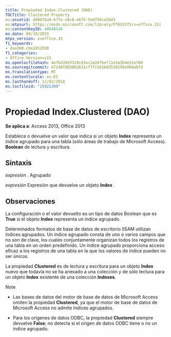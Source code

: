 ```yaml
---
title: Propiedad Index.Clustered (DAO)
TOCTitle: Clustered Property
ms:assetid: dd0876a9-b7fe-c8c8-e675-5ed758ce5bd3
ms:mtpsurl: https://msdn.microsoft.com/library/Ff835375(v=office.15)
ms:contentKeyID: 48548149
ms.date: 09/18/2015
mtps_version: v=office.15
f1_keywords:
- dao360.chm1052930
f1_categories:
- Office.Version=v15
ms.openlocfilehash: 4e7bd39d3329c83ec2a26fbef11e3a3b4e51e760
ms.sourcegitcommit: d7248f803002b31cf7fc561b03530199a9b0a8fd
ms.translationtype: MT
ms.contentlocale: es-ES
ms.lasthandoff: 11/02/2018
ms.locfileid: "25921309"
---
```

# <a name="indexclustered-property-dao"></a>Propiedad Index.Clustered (DAO)


**Se aplica a**: Access 2013, Office 2013

Establece o devuelve un valor que indica si un objeto **Index** representa un índice agrupado para una tabla (sólo áreas de trabajo de Microsoft Access). **Boolean** de lectura y escritura.

## <a name="syntax"></a>Sintaxis

*expresión* . Agrupado

*expresión* Expresión que devuelve un objeto **Index** .

## <a name="remarks"></a>Observaciones

La configuración o el valor devuelto es un tipo de datos Boolean que es **True** si el objeto **Index** representa un índice agrupado.

Determinados formatos de base de datos de escritorio IISAM utilizan índices agrupados. Un índice agrupado consta de uno o varios campos que no son de clave, los cuales conjuntamente organizan todos los registros de una tabla en un orden predefinido. Un índice agrupado proporciona acceso eficaz a los registros de una tabla en la que los valores de índice pueden no ser únicos.

La propiedad **Clustered** es de lectura y escritura para un objeto **Index** nuevo que todavía no se ha anexado a una colección y de sólo lectura para un objeto **Index** existente de una colección **Indexes**.


> [!NOTE]
> <UL>
> <LI>
> <P>Las bases de datos del motor de base de datos de Microsoft Access omiten la propiedad <STRONG>Clustered</STRONG>, ya que el motor de base de datos de Microsoft Access no admite índices agrupados.</P>
> <LI>
> <P>Para los orígenes de datos ODBC, la propiedad <STRONG>Clustered</STRONG> siempre devuelve <STRONG>False</STRONG>; no detecta si el origen de datos ODBC tiene o no un índice agrupado.</P></LI></UL>


